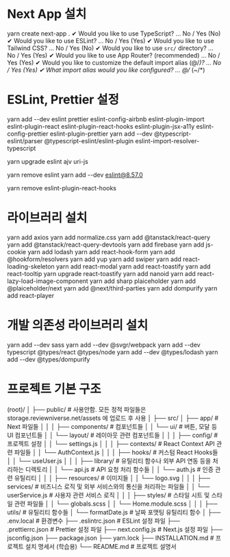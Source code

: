 # Next App 설치

yarn create next-app .
✔ Would you like to use TypeScript? … No / Yes (No)
✔ Would you like to use ESLint? … No / Yes (Yes)
✔ Would you like to use Tailwind CSS? … No / Yes (No)
✔ Would you like to use `src/` directory? … No / Yes (Yes)
✔ Would you like to use App Router? (recommended) … No / Yes (Yes)
✔ Would you like to customize the default import alias (@/_)? … No / Yes (Yes)
✔ What import alias would you like configured? … @/_ (~/\*)

# ESLint, Prettier 설정

yarn add --dev eslint prettier eslint-config-airbnb eslint-plugin-import eslint-plugin-react eslint-plugin-react-hooks eslint-plugin-jsx-a11y eslint-config-prettier eslint-plugin-prettier
yarn add --dev @typescript-eslint/parser @typescript-eslint/eslint-plugin eslint-import-resolver-typescript

yarn upgrade eslint ajv uri-js

yarn remove eslint
yarn add --dev eslint@8.57.0

yarn remove eslint-plugin-react-hooks

# 라이브러리 설치

yarn add axios
yarn add normalize.css
yarn add @tanstack/react-query
yarn add @tanstack/react-query-devtools
yarn add firebase
yarn add js-cookie
yarn add lodash
yarn add react-hook-form
yarn add @hookform/resolvers
yarn add yup
yarn add swiper
yarn add react-loading-skeleton
yarn add react-modal
yarn add react-toastify
yarn add react-tooltip
yarn upgrade react-toastify
yarn add nanoid
yarn add react-lazy-load-image-component
yarn add sharp plaiceholder
yarn add @plaiceholder/next
yarn add @next/third-parties
yarn add dompurify
yarn add react-player

# 개발 의존성 라이브러리 설치

yarn add --dev sass
yarn add --dev @svgr/webpack
yarn add --dev typescript @types/react @types/node
yarn add --dev @types/lodash
yarn add --dev @types/dompurify

# 프로젝트 기본 구조

(root)/
│
├── public/ # 사용안함. 모든 정적 파일들은 storage.reviewniverse.net/assets 에 업로드 후 사용
│
├── src/
│ ├── app/ # Next 파일들
│ │
│ ├── components/ # 컴포넌트들
│ │ └── ui/ # 버튼, 모달 등 UI 컴포넌트들
│ │ └── layout/ # 레이아웃 관련 컴포넌트들
│ │
│ ├── config/ # 프로젝트 설정
│ │ └── settings.js
│ │
│ ├── contexts/ # React Context API 관련 파일들
│ │ └── AuthContext.js
│ │
│ ├── hooks/ # 커스텀 React Hooks들
│ │ └── useUser.js
│ │
│ ├── library/ # 유틸리티 함수나 외부 API 연동 등을 처리하는 디렉토리
│ │ └── api.js # API 요청 처리 함수들
│ │ └── auth.js # 인증 관련 유틸리티
│ │
│ ├── resources/ # 이미지들
│ │ └── logo.svg
│ │
│ ├── services/ # 비즈니스 로직 및 외부 서비스와의 통신을 처리하는 파일들
│ │ └── userService.js # 사용자 관련 서비스 로직
│ │
│ ├── styles/ # 스타일 시트 및 스타일 관련 파일들
│ │ └── globals.scss
│ │ └── Home.module.scss
│ │
│ ├── utils/ # 유틸리티 함수들
│ └── formatDate.js # 날짜 포맷팅 유틸리티 함수
│
├── .env.local # 환경변수
├── .eslintrc.json # ESLint 설정 파일
├── .prettierrc.json # Prettier 설정 파일
├── next.config.js # Next.js 설정 파일
├── jsconfig.json
├── package.json
├── yarn.lock
├── INSTALLATION.md # 프로젝트 설치 명세서 (학습용)
└── README.md # 프로젝트 설명서
